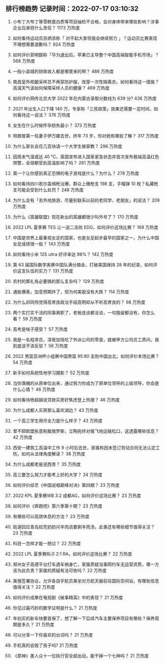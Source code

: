
## 排行榜趋势 记录时间：2022-07-17 03:10:32
  
  1. 小布丁大布丁等雪糕蛋白质等项目抽检不合格，会对身体带来哪些影响？涉事企业应承担什么责任？ 1173 万热度
    
  2. 如何看待运动员苏炳添称「 对不起大家但我会继续努力 」？运动员比赛表现不理想需要道歉吗？ 924 万热度
    
  3. 如何评价郭明錤称「华为退出后，苹果已主导整个中国高端智能手机市场」？ 568 万热度
    
  4. 一般小县城的财政收入都是哪里来的啊？ 486 万热度
    
  5. 南昌室外核酸采样员不再穿防护服，改穿一次性隔离衣，如何看待这一措施？高温天气该如何保障采样人员的健康？ 469 万热度
    
  6. 如何评价网传北京大学 2022 年在内蒙古录取分数线为 639 分? 436 万热度
    
  7. 2021 年出生人口下降 140 万，专家称「三孩政策」效果还需要一定时间，如何看待这一说法？ 376 万热度
    
  8. 女生在什么时候怀孕损失最小？ 373 万热度
    
  9. 特朗普第一任妻子伊万娜去世，终年 73 岁，你对她有哪些了解？ 317 万热度
    
  10. 为什么家长会花几百块请一个大学生做家教？ 296 万热度
    
  11. 因周末气温或达 40 ℃，英国宣布进入国家紧急状态并首次发布极端高温红色预警，全球都受到高温影响了吗？ 281 万热度
    
  12. 第一个让你感到真正恐惧的电子游戏是什么？为什么？ 278 万热度
    
  13. 如何看待四川若尔盖缉枪治爆，群众上缴枪支 198 支，手榴弹 10 枚？私藏枪支可能会受到什么处罚？ 248 万热度
    
  14. 为什么会有「去外地旅游，尽量别联系以前的老同学、老朋友」的说法？ 209 万热度
    
  15. 为什么《英雄联盟》现在新出的英雄都很少叫外号了？ 170 万热度
    
  16. 2022 LPL 夏季赛 TES 让一追二击败 EDG，如何评价这场比赛？ 169 万热度
    
  17. 中国是世界上最重视女足的国家，也是女足起步最早的国家之一，为什么中国女足成绩很一般？ 143 万热度
    
  18. 如何看待小米 12S ultra 好评率达 98%？ 142 万热度
    
  19. 第 63 届国际数学奥赛中国队满分摘金，打破美国保持 28 年的纪录，如何评价这支队伍的实力？ 131 万热度
    
  20. 农村的葬礼有必要搞的那么复杂吗？ 129 万热度
    
  21. 通胀爆表，加息预期炸了，但为何美股没有大跌？ 114 万热度
    
  22. 为什么祁同伟觉得高育良政治手段高明却从不听高育良的？ 98 万热度
    
  23. 两个实打实干活的同事离职了，老板连谈都没谈，一句挽留都没有，你怎么看？ 59 万热度
    
  24. 高考是啥子感受？ 57 万热度
    
  25. 我是一名程序员，深夜加班吃了外派公司的零食，就被甲方公司员工质问，我到底该不该反驳？ 56 万热度
    
  26. 2022 男篮亚洲杯小组赛中国男篮 95:80 击败中国台北，如何评价本场比赛？ 54 万热度
    
  27. 新手如何系统性地学习摄影？ 52 万热度
    
  28. 当你落魄的从原单位出来，通过努力你成为了原单位领导的上级领导，你会是什么心情？ 46 万热度
    
  29. 如何看待杨超越说贷款买房好焦虑登上热搜？ 46 万热度
    
  30. 为什么成都人买房那么喜欢湖边？ 43 万热度
    
  31. 一个高三学生用尽全力是什么样子？ 43 万热度
    
  32. 曾不顾欧盟执意制裁俄罗斯，立陶宛终对俄飞地运输松口，这透露哪些信息？ 42 万热度
    
  33. 西安一建筑工高温中工作 9 小时后去世，家属称因未签订劳动合同无法认定工伤，如何从法律角度解读？ 38 万热度
    
  34. 为什么成都老是说西贵？ 35 万热度
    
  35. 高三要怎么努力才能考上好的大学？ 24 万热度
    
  36. 如何评价综艺《中国说唱巅峰对决》第四期？ 23 万热度
    
  37. 2022 KPL 夏季赛WB 3:2 成都AG，如何评价这场比赛？ 23 万热度
    
  38. 如何评价《奔跑吧》第六季第十期？ 23 万热度
    
  39. 有哪些可以高效休息的方法？ 23 万热度
    
  40. 街道回应青岛拾荒奶奶问羊肉店要剩羊肉汤。此事还有哪些细节值得关注？ 23 万热度
    
  41. 科目一怎样才能一把过？ 22 万热度
    
  42. 2022 LPL 夏季赛BLG 2:1 RA，如何评价这场比赛？ 22 万热度
    
  43. 郑州女子高德平台打车遇车祸身亡，家属质疑当事网约车无运营资质，哪一方该为此负责？家属的质疑有法可依吗？ 22 万热度
    
  44. 美俄签署协议，允许各自宇航员乘坐对方航天器前往国际空间站，有哪些信息值得关注？ 22 万热度
    
  45. 如何评价成果在电视剧《破事精英》中的表现？ 21 万热度
    
  46. 你见过最巧妙的数学证明是什么？ 21 万热度
    
  47. 年初买的新车快要首保了，想了解一下后续汽车主要保养项目有哪些？保养周期是多久？ 21 万热度
    
  48. 可以分享一下你喜欢的台词吗？ 21 万热度
    
  49. 手机真的会毁了孩子吗? 21 万热度
    
  50. 《原神》愚人众十一位执行官全部出动，能干掉一个七神吗？ 21 万热度
    